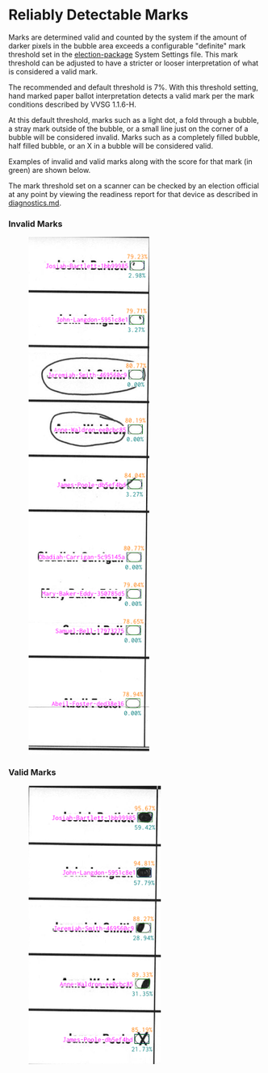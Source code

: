 # Reliably Detectable Marks

Marks are determined valid and counted by the system if the amount of darker pixels in the bubble area exceeds a configurable "definite" mark threshold set in the [election-package](../system-overview/election-package/ "mention") System Settings file. This mark threshold can be adjusted to have a stricter or looser interpretation of what is considered a valid mark.&#x20;

The recommended and default threshold is 7%. With this threshold setting, hand marked paper ballot interpretation detects a valid mark per the mark conditions described by VVSG 1.1.6-H.

At this default threshold, marks such as a light dot, a fold through a bubble, a stray mark outside of the bubble, or a small line just on the corner of a bubble will be considered invalid. Marks such as a completely filled bubble, half filled bubble, or an X in a bubble will be considered valid.

Examples of invalid and valid marks along with the score for that mark (in green) are shown below.&#x20;

The mark threshold set on a scanner can be checked by an election official at any point by viewing the readiness report for that device as described in [diagnostics.md](../system-overview/diagnostics.md "mention").

### Invalid Marks

<figure><img src="../.gitbook/assets/image.png" alt=""><figcaption></figcaption></figure>

### Valid Marks

<figure><img src="../.gitbook/assets/image (1).png" alt=""><figcaption></figcaption></figure>



